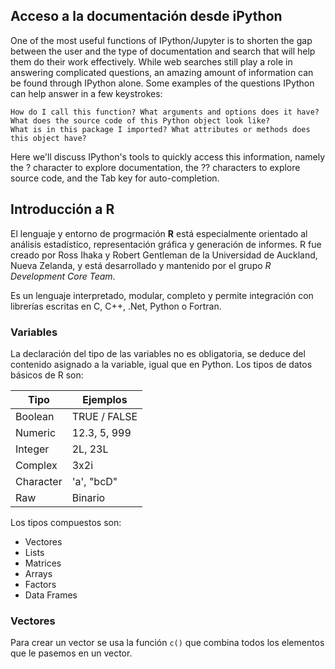## Acceso a la documentación desde iPython


One of the most useful functions of IPython/Jupyter is to shorten the gap between the user and the type of documentation and search that will help them do their work effectively. While web searches still play a role in answering complicated questions, an amazing amount of information can be found through IPython alone. Some examples of the questions IPython can help answer in a few keystrokes:


    How do I call this function? What arguments and options does it have?
    What does the source code of this Python object look like?
    What is in this package I imported? What attributes or methods does this object have?

Here we'll discuss IPython's tools to quickly access this information, namely
the ? character to explore documentation, the ?? characters to explore source
code, and the Tab key for auto-completion.


## Introducción a R

El lenguaje y entorno de progrmación **R** está especialmente orientado al
análisis estadístico, representación gráfica y generación de informes. R fue
creado por Ross Ihaka y Robert Gentleman de la Universidad de Auckland, Nueva
Zelanda, y está desarrollado y mantenido por el grupo _R Development Core
Team_.

Es un lenguaje interpretado, modular, completo y permite integración con
librerías escritas en C, C++, .Net, Python o Fortran.

### Variables

La declaración del tipo de las variables no es obligatoria, se deduce
del contenido asignado a la variable, igual que en Python. Los tipos
de datos básicos de R son:

| Tipo      | Ejemplos     |
|-----------|--------------|
| Boolean   | TRUE / FALSE |
| Numeric   | 12.3, 5, 999 |
| Integer   | 2L, 23L      |
| Complex   | 3x2i         |
| Character | 'a', "bcD"   |
| Raw       | Binario      |

Los tipos compuestos son:

- Vectores
- Lists
- Matrices
- Arrays
- Factors
- Data Frames

### Vectores

Para crear un vector se usa la función `c()` que combina todos los elementos
que le pasemos en un vector.


